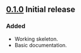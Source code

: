 
## [0.1.0] Initial release
### Added
- Working skeleton.
- Basic documentation.

[0.1.0]: https://github.com/zero2one/drupal-skeleton/releases/tag/0.1.0

